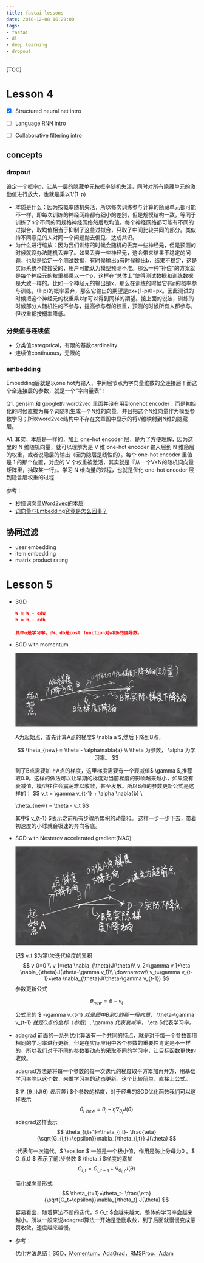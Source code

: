 ```yaml
---
title: fastai lessons  
date: 2018-12-08 16:29:00   
tags: 
- fastai
- dl
- deep learning
- dropout
---
```


[TOC]

# Lesson 4

- [x] Structured neural net intro

- [ ] Language RNN intro

- [ ] Collaborative filtering intro

## concepts

### dropout

设定一个概率p，让某一层的隐藏单元按概率随机失活，同时对所有隐藏单元的激励值进行放大，也就是乘以1/(1-p)

- 本质是什么：因为按概率随机失活，所以每次训练参与计算的隐藏单元都可能不一样，即每次训练的神经网络都有细小的差别，但是规模结构一致，等同于训练了n个不同的同规格神经网络然后取均值。每个神经网络都可能有不同的过拟合，取均值相当于抑制了这些过拟合，只取了中间比较共同的部分。类似持不同意见的人对同一个问题抛去偏见、达成共识。
- 为什么进行缩放：因为我们训练的时候会随机的丢弃一些神经元，但是预测的时候就没办法随机丢弃了。如果丢弃一些神经元，这会带来结果不稳定的问题，也就是给定一个测试数据，有时候输出a有时候输出b，结果不稳定，这是实际系统不能接受的，用户可能认为模型预测不准。那么一种”补偿“的方案就是每个神经元的权重都乘以一个p，这样在“总体上”使得测试数据和训练数据是大致一样的。比如一个神经元的输出是x，那么在训练的时候它有p的概率参与训练，(1-p)的概率丢弃，那么它输出的期望是px+(1-p)0=px。因此测试的时候把这个神经元的权重乘以p可以得到同样的期望。接上面的说法，训练的时候部分人随机性的不参与，提高参与者的权重，预测的时候所有人都参与，但权重都按概率降低。

### 分类值与连续值

- 分类值categorical，有限的基数cardinality
- 连续值continuous，无限的

### embedding

Embedding层就是以one hot为输入、中间层节点为字向量维数的全连接层！而这个全连接层的参数，就是一个“字向量表”！

Q1. gensim 和 google的 word2vec 里面并没有用到onehot encoder，而是初始化的时候直接为每个词随机生成一个N维的向量，并且把这个N维向量作为模型参数学习；所以word2vec结构中不存在文章图中显示的将V维映射到N维的隐藏层。

A1. 其实，本质是一样的，加上 one-hot encoder 层，是为了方便理解，因为这里的 N 维随机向量，就可以理解为是 V 维 one-hot encoder 输入层到 N 维隐层的权重，或者说隐层的输出（因为隐层是线性的）。每个 one-hot encoder 里值是 1 的那个位置，对应的 V 个权重被激活，其实就是『从一个V*N的随机词向量矩阵里，抽取某一行』。学习 N 维向量的过程，也就是优化 one-hot encoder 层到隐含层权重的过程

参考：

- [秒懂词向量Word2vec的本质](https://zhuanlan.zhihu.com/p/26306795)
- [词向量与Embedding究竟是怎么回事？](https://spaces.ac.cn/archives/4122)

## 协同过滤

- user embedding
- item embedding
- matrix product rating

# Lesson 5

- SGD

  ```json
  W = W - αdW 
  b = b - αdb
  
  其中α是学习率，dW、db是cost function对w和b的偏导数。 
  ```

- SGD with momentum

  ![SGD with momentum](../images/sgd_with_momentum.jpg)

  A为起始点，首先计算A点的梯度$ \nabla a $,然后下降到B点，

  $$
  \theta_{new} = \theta - \alpha\nabla{a} \\
   \theta 为参数，  \alpha  为学习率。
  $$

  到了B点需要加上A点的梯度，这里梯度需要有一个衰减值$ \gamma $,推荐取0.9。这样的做法可以让早期的梯度对当前梯度的影响越来越小，如果没有衰减值，模型往往会震荡难以收敛，甚至发散。所以B点的参数更新公式是这样的：
  $$
  v_t = \gamma v_{t-1} + \alpha \nabla{b} \\
   
  \theta_{new} = \theta - v_t
  $$

  其中$ v_{t-1} $表示之前所有步骤所累积的动量和。
  这样一步一步下去，带着初速度的小球就会极速的奔向谷底。

- SGD with Nesterov accelerated gradient(NAG)

  ![sgd_with_nag](../images/sgd_with_nag.jpeg)

  记$ v_t $为第t次迭代梯度的累积
  $$
  v_0=0 \\
  v_1=\eta \nabla_{\theta}J(\theta)\\
  v_2=\gamma v_1+\eta \nabla_{\theta}J(\theta-\gamma v_1)\\
  \downarrow\\
  v_t=\gamma v_{t-1}+\eta \nabla_{\theta}J(\theta-\gamma v_{t-1})
  $$
  参数更新公式

  $$
  \theta_{new} = \theta - v_t
  $$

  公式里的 $ -\gamma v_{t-1} $就是图中B到C的那一段向量，$ \theta-\gamma v_{t-1} $就是C点的坐标（参数）,$ \gamma $代表衰减率，$ \eta $代表学习率。

- adagrad
  前面的一系列优化算法有一个共同的特点，就是对于每一个参数都用相同的学习率进行更新。但是在实际应用中各个参数的重要性肯定是不一样的，所以我们对于不同的参数要动态的采取不同的学习率，让目标函数更快的收敛。

  adagrad方法是将每一个参数的每一次迭代的梯度取平方累加再开方，用基础学习率除以这个数，来做学习率的动态更新。这个比较简单，直接上公式。

  $ ∇_{θ_i}J(θ) $表示第$ i $个参数的梯度，对于经典的SGD优化函数我们可以这样表示
  $$
  \theta_{i\_new}=\theta_i - \eta\nabla_{\theta_i} J(\theta)
  $$
  adagrad这样表示
  $$
  \theta_{i,t+1}=\theta_{i,t}- \frac{\eta}{\sqrt{G_{i,t}+\epsilon}}\nabla_{\theta_{i,t}} J(\theta)
  $$

  t代表每一次迭代。$ \epsilon $ 一般是一个极小值，作用是防止分母为0 。$ G_{i,t} $ 表示了前t步参数 $ \theta_i $梯度的累加
  $$
  G_{i,t} = G_{i,t-1}+ \nabla_{\theta_{i,t}} J(\theta)
  $$

  简化成向量形式
  $$
  \theta_{t+1}=\theta_t- \frac{\eta}{\sqrt{G_t+\epsilon}}\nabla_{\theta_t} J(\theta)
  $$

  容易看出，随着算法不断的迭代，$ G_t $会越来越大，整体的学习率会越来越小。所以一般来说adagrad算法一开始是激励收敛，到了后面就慢慢变成惩罚收敛，速度越来越慢。

- 参考：

  [优化方法总结：SGD，Momentum，AdaGrad，RMSProp，Adam](https://blog.csdn.net/u010089444/article/details/76725843)

